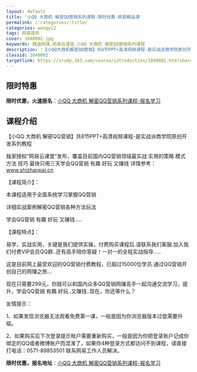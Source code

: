 ```yaml
---
layout: default
title: '小QQ 大商机 解密QQ营销系列课程-限时优惠-网易精品课'
permalink: /:categories/:title/
categories: wangyi2
tags: 网易提供
cover: 1040002.jpg
keywords: 精选网课,网易云课堂,小QQ 大商机 解密QQ营销系列课程
description: '【小QQ大商机解密QQ营销】共8节PPT+高清视频课程-是实战派商学院原创开发系列教程独家授权“网易云课堂”发布，覆盖目'
classid: 1040002
targetlink: https://study.163.com/course/introduction/1040002.htm?share=1&shareId=1025206652&utm_campaign=share&utm_medium=iphoneShare&utm_source=&utm_u=1025206652
---
```


## 限时特惠

**限时优惠，火速报名**：[小QQ 大商机 解密QQ营销系列课程-报名学习](https://study.163.com/course/introduction/1040002.htm?share=1&shareId=1025206652&utm_campaign=share&utm_medium=iphoneShare&utm_source=&utm_u=1025206652)

## 课程介绍

【小QQ 大商机 解密QQ营销】共8节PPT+高清视频课程-是实战派商学院原创开发系列教程

独家授权“网易云课堂”发布，覆盖目前国内QQ营销领域最实战 实用的策略 模式 方法 技巧 最快只用三天学会QQ营销    有趣  好玩  又赚钱   详情参考：www.shizhanpai.cn

【课程简介】：

本课程适用于全面系统学习掌握QQ营销

详细实战案例解密QQ营销各种方法玩法

学会QQ营销 有趣  好玩  又赚钱.....



【课程特点】：

易学，实战实用，关键是我们提供实操，付费购买课程后.请联系我们客服.加入我们付费VIP会员QQ群..还有高手陪你答疑！一对一的全程实战指导.....

这是目前网上最受欢迎的QQ营销付费教程，已超过15000位学员.通过QQ营销开创自己的网赚之旅...





现在只需要299元，你就可以和国内众多QQ营销网赚高手一起沟通交流学习，提升，学会QQ营销 有趣.好玩..又赚钱..现在，你还等什么？



友情提示：

1、如果发现浏览器无法观看免费第一课，一般是因为你浏览器版本过低需要升级。 

2、如果购买后下次登录提示账户需要重新购买，一般是因为你把登录账户记成你绑定的QQ或者微博账户而混淆了，如果你4种登录方式都访问不到课程，请直接打电话：0571-89853501 联系网易工作人员解决。‍

**限时优惠，报名地址**：[小QQ 大商机 解密QQ营销系列课程-报名学习](https://study.163.com/course/introduction/1040002.htm?share=1&shareId=1025206652&utm_campaign=share&utm_medium=iphoneShare&utm_source=&utm_u=1025206652)


